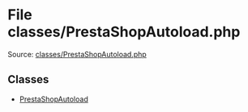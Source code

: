 File classes/PrestaShopAutoload.php
=========

Source: [classes/PrestaShopAutoload.php](https://github.com/PrestaShop/PrestaShop/blob/1.6.1.3/classes/PrestaShopAutoload.php)


Classes
-------

* [PrestaShopAutoload](class.PrestaShopAutoload.md)

